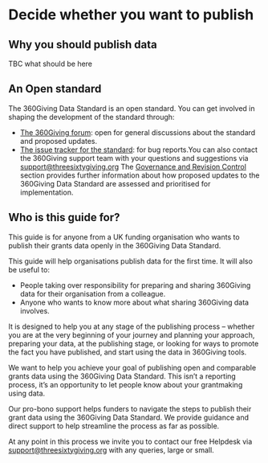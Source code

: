 # Decide whether you want to publish

## Why you should publish data

TBC what should be here

## An Open standard

The 360Giving Data Standard is an open standard. You can get involved in shaping the development of the standard through:
- [The 360Giving forum](https://forum.threesixtygiving.org/): open for general discussions about the standard and proposed updates.
- [The issue tracker for the standard](https://github.com/ThreeSixtyGiving/standard/issues): for bug reports.You can also contact the 360Giving support team with your questions and suggestions via support@threesixtygiving.org
The [Governance and Revision Control](https://standard.threesixtygiving.org/en/latest/governance/) section provides further information about how proposed updates to the 360Giving Data Standard are assessed and prioritised for implementation. 

## Who is this guide for?

This guide is for anyone from a UK funding organisation who wants to publish their grants data openly in the 360Giving Data Standard. 

This guide will help organisations publish data for the first time. It will also be useful to:
- People taking over responsibility for preparing and sharing 360Giving data for their organisation from a colleague.
- Anyone who wants to know more about what sharing 360Giving data involves.

It is designed to help you at any stage of the publishing process – whether you are at the very beginning of your journey and planning your approach, preparing your data, at the publishing stage, or looking for ways to promote the fact you have published, and start using the data in 360Giving tools.

We want to help you achieve your goal of publishing open and comparable grants data using the 360Giving Data Standard. This isn’t a reporting process, it’s an opportunity to let people know about your grantmaking using data.

Our pro-bono support helps funders to navigate the steps to publish their grant data using the 360Giving Data Standard. We provide guidance and direct support to help streamline the process as far as possible.

At any point in this process we invite you to contact our free Helpdesk via support@threesixtygiving.org with any queries, large or small.

